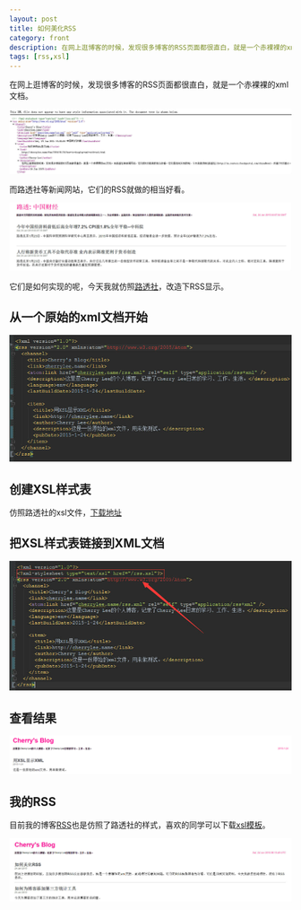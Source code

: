 ```yaml
---
layout: post
title: 如何美化RSS
category: front
description: 在网上逛博客的时候，发现很多博客的RSS页面都很直白，就是一个赤裸裸的xml文档。而路透社等新闻网站，它们的RSS就做的相当好看。它们是如何实现的呢，今天我就仿照路透社，改造下RSS显示。
tags: [rss,xsl]
---
```


在网上逛博客的时候，发现很多博客的RSS页面都很直白，就是一个赤裸裸的xml文档。

<p class="picture"><img alt="" src="/assets/img/2015-1-24/xml.jpg"/></p>

而路透社等新闻网站，它们的RSS就做的相当好看。

<p class="picture"><img alt="" src="/assets/img/2015-1-24/reuters.jpg"/></p>

它们是如何实现的呢，今天我就仿照[路透社](http://cn.reuters.feedsportal.com/chinaNews)，改造下RSS显示。

## 从一个原始的xml文档开始

<p class="picture"><img alt="" src="/assets/img/2015-1-24/origin_xml.jpg"/></p>

## 创建XSL样式表

仿照路透社的xsl文件，[下载地址](http://cherryleer.com/rss.xsl)

## 把XSL样式表链接到XML文档

<p class="picture"><img alt="" src="/assets/img/2015-1-24/addXSL.jpg"/></p>

## 查看结果

<p class="picture"><img alt="" src="/assets/img/2015-1-24/rssTest.jpg"/></p>

## 我的RSS

目前我的博客[RSS](http://cherryleer.com/rss.xml)也是仿照了路透社的样式，喜欢的同学可以下载[xsl模板](http://cherryleer.com/rss.xsl)。

<p class="picture"><img alt="" src="/assets/img/2015-1-24/cherry_rss.jpg"/></p>
